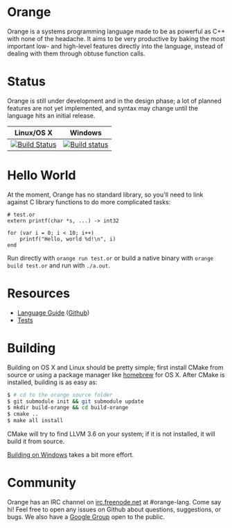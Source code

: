 # Orange  

Orange is a systems programming language made to be as powerful as C++ with none of the headache. It aims to be very productive by baking the most important low- and high-level features directly into the language, instead of dealing with them through obtuse function calls.

# Status

Orange is still under development and in the design phase; a lot of planned features are not yet implemented, and syntax may change until the language hits an initial release.

Linux/OS X  | Windows
------------- | -------------
[![Build Status](https://travis-ci.org/orange-lang/orange.svg?branch=master)](https://travis-ci.org/orange-lang/orange) | [![Build status](https://ci.appveyor.com/api/projects/status/r4y46n573riuqfv1/branch/master?svg=true)](https://ci.appveyor.com/project/rfratto/orange-9no7j/branch/master)

# Hello World
At the moment, Orange has no standard library, so you'll need to link against C library functions to do more
complicated tasks:

    # test.or
    extern printf(char *s, ...) -> int32

    for (var i = 0; i < 10; i++)
        printf("Hello, world %d!\n", i)
    end

Run directly with `orange run test.or` or build a native binary with `orange build test.or` and run with `./a.out`.

# Resources

* [Language Guide](http://orange-lang.gitbooks.io/orange-docs/content/) ([Github](https://github.com/orange-lang/orange-docs))
* [Tests](/test/)

# Building
Building on OS X and Linux should be pretty simple; first install CMake from source or using a package manager like [homebrew](http://brew.sh) for OS X. After CMake is installed, building is as easy as:

```sh
$ # cd to the orange source folder
$ git submodule init && git submodule update
$ mkdir build-orange && cd build-orange
$ cmake ..
$ make all install
```

CMake will try to find LLVM 3.6 on your system; if it is not installed, it will build it from source.

[Building on Windows](http://docs.orange-lang.org/installation/installing_on_windows.html) takes a bit more effort.

# Community

Orange has an IRC channel on [irc.freenode.net](irc.freenode.net) at #orange-lang. Come say hi! Feel free to open any issues on Github about questions, suggestions, or bugs. We also have a [Google Group](https://groups.google.com/forum/#!forum/orange-lang) open to the public.
